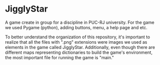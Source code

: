 # JigglyStar
A game create in group for a discipline in PUC-RJ university. For the game we used Pygame (python), adding buttons, menu, a help page and etc.

To better understand the organization of this repository, it's important to realize that all the files with ".png" extensions were images we used as elements in the game called JigglyStar. Additionally, even though there are different maps representing dictionaries to build the game's environment, the most important file for running the game is "main."
